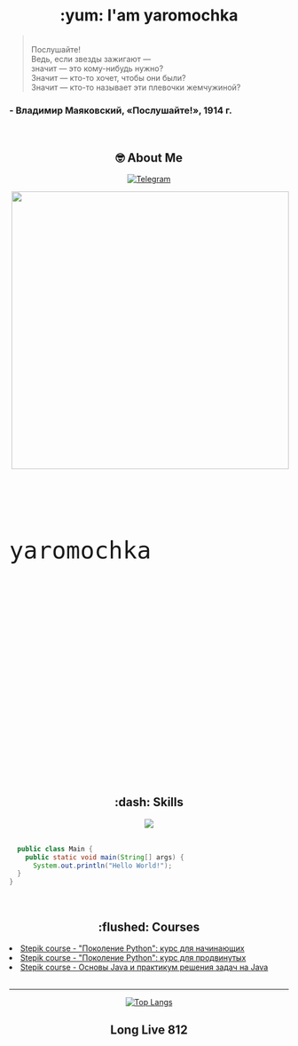 <div>
  <h1 align="center">:yum: I'am yaromochka</h1>
  <div align="left">
    
> <br>Послушайте!
> <br>Ведь, если звезды зажигают —
> <br>значит — это кому-нибудь нужно?
> <br>Значит — кто-то хочет, чтобы они были?
> <br>Значит — кто-то называет эти плевочки жемчужиной?
<h3>- Владимир Маяковский, «Послушайте!», 1914 г.</h3>
<br>
  </div>
</div>


<div>
  
  <h2 align="center">🤓 About Me</h2>

  <div align="center">

    
  <a href="https://t.me/yaromochka">  
  
  ![Telegram](https://img.shields.io/badge/Telegram-2CA5E0?style=for-the-badge&logo=telegram&logoColor=white)

  </a>
  <img src="https://avatanplus.com/files/resources/original/5c96712d9b259169abaa1a43.png" width="500px" height="500px" align="right">
  </div>
  <div style="font-size: 50px">
 ㅤ
    
    yaromochka

  </div>

  <br><br><br><br><br><br><br><br><br><br><br><br><br><br><br>

  
</div>

<br><br><br><br>



<div>
  <div align="center">
<h2>:dash: Skills</h2>

<img src="https://skillicons.dev/icons?i=python,java,git,regex,html,css,sqlite" align="center"><br><br>
</div>

<p align = 'left'>
  
```java
  public class Main {
    public static void main(String[] args) {
      System.out.println("Hello World!");
  }
}
```

<br>
  
</div>

<div>
  <h2 align="center">:flushed: Courses</h2>
  
  <li> <a href="https://stepik.org/cert/1059388"> Stepik course - "Поколение Python": курс для начинающих </a> </li>
  <li> <a href="https://stepik.org/cert/2178035"> Stepik course - "Поколение Python": курс для продвинутых </a> </li>
  <li> <a href="https://stepik.org/180585"> Stepik course - Основы Java и практикум решения задач на Java </a> </li>

  <br>
  <hr>
</div>

<div align="center">

  [![Top Langs](https://github-readme-stats.vercel.app/api/top-langs/?username=yaromochka&layout=compact)](https://github.com/anuraghazra/github-readme-stats)

</div>



<h2 align="center">Long Live 812</h2>




